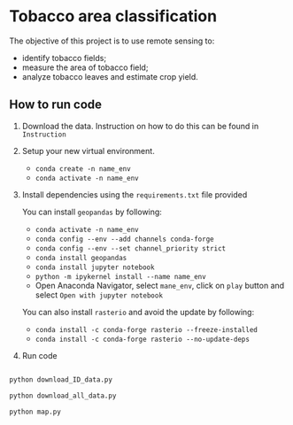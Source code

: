 
# Tobacco area classification

The objective of this project is to use remote sensing to:

- identify tobacco fields;
- measure the area of tobacco field;
- analyze tobacco leaves and estimate crop yield.

## How to run code

1. Download the data. Instruction on how to do this can be found in `Instruction`

2. Setup your new virtual environment.
    - `conda create -n name_env`
    - `conda activate -n name_env`

3. Install dependencies using the `requirements.txt` file provided

    You can install `geopandas` by following:
    - `conda activate -n name_env`
    - `conda config --env --add channels conda-forge`
    - `conda config --env --set channel_priority strict`
    - `conda install geopandas`
    - `conda install jupyter notebook`
    - `python -m ipykernel install --name name_env`
    - Open Anaconda Navigator, select `mane_env`, click on `play` button and select `Open with jupyter notebook`

    You can also install `rasterio` and avoid the update by following:
    - `conda install -c conda-forge rasterio --freeze-installed`
    - `conda install -c conda-forge rasterio --no-update-deps`


4. Run code

```bash

python download_ID_data.py 

python download_all_data.py

python map.py

```